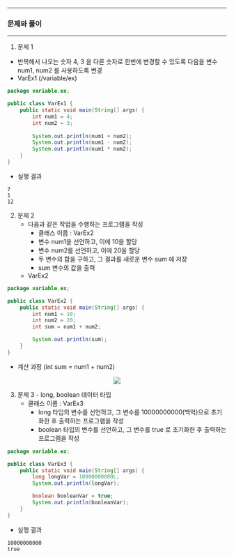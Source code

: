 -----
### 문제와 풀이
-----
1. 문제 1
  - 반복해서 나오는 숫자 4, 3 을 다른 숫자로 한번에 변경할 수 있도록 다음을 변수 num1, num2 를 사용하도록 변경
  - VarEx1 (/variable/ex)
```java
package variable.ex;

public class VarEx1 {
    public static void main(String[] args) {
        int num1 = 4;
        int num2 = 3;
        
        System.out.println(num1 + num2);
        System.out.println(num1 - num2);
        System.out.println(num1 * num2);
    }
}
```
  - 실행 결과
```
7
1
12
```

2. 문제 2
   - 다음과 같은 작업을 수행하는 프로그램을 작성
      + 클래스 이름 : VarEx2
      + 변수 num1을 선언하고, 이에 10을 할당
      + 변수 num2를 선언하고, 이에 20을 할당
      + 두 변수의 합을 구하고, 그 결과를 새로운 변수 sum 에 저장
      + sum 변수의 값을 출력
   - VarEx2
```java
package variable.ex;

public class VarEx2 {
    public static void main(String[] args) {
        int num1 = 10;
        int num2 = 20;
        int sum = num1 + num2;

        System.out.println(sum);
    }
}
```
  - 계산 과정 (int sum = num1 + num2)
<div align="center">
<img src="https://github.com/user-attachments/assets/a85c8d11-6247-40c5-8f6b-4fec9e5e4c06">
</div>


3. 문제 3 - long, boolean 데이터 타입
   - 클래스 이름 : VarEx3
      + long 타입의 변수를 선언하고, 그 변수를 10000000000(백억)으로 초기화한 후 출력하는 프로그램을 작성
      + boolean 타입의 변수를 선언하고, 그 변수를 true 로 초기화한 후 출력하는 프로그램을 작성
```java
package variable.ex;

public class VarEx3 {
    public static void main(String[] args) {
        long longVar = 10000000000L;
        System.out.println(longVar);

        boolean booleanVar = true;
        System.out.println(booleanVar);
    }
}
```
  - 실행 결과
```
10000000000
true
```
